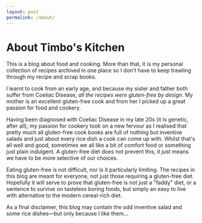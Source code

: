 ```yaml
---
layout: post
permalink: /about/
---
```

About Timbo's Kitchen
=====================

This is a blog about food and cooking. More than that, it is my personal
collection of recipes archived in one place so I don't have to keep trawling
through my recipe and scrap books.

I learnt to cook from an early age, and because my sister and father both
suffer from Coeliac Disease, _all the recipes were gluten-free by design_. My
mother is an excellent gluten-free cook and from her I picked up a great
passion for food and cookery.

Having been diagnosed with Coeliac Disease in my late 20s (it is genetic,
after all), my passion for cookery took on a new fervour as I realised that
pretty much all gluten-free cook books are full of nothing but inventive salads
and just about every rice dish a cook can come up with. Whilst that's all well
and good, sometimes we all like a bit of comfort food or something just plain
indulgent. A gluten-free diet does not prevent this, it just means we have to
be more selective of our choices.

Eating gluten-free is not difficult, nor is it particularly limiting. The
recipes in this blog are meant for everyone, not just those requiring a
gluten-free diet. Hopefully it will serve to prove that gluten-free is not just
a "faddy" diet, or a sentence to survive on tasteless boring foods, but simply
an easy to live with alternative to the modern cereal-rich diet.

As a final disclaimer, this blog may contain the odd inventive salad and some
rice dishes—but only because I like them…